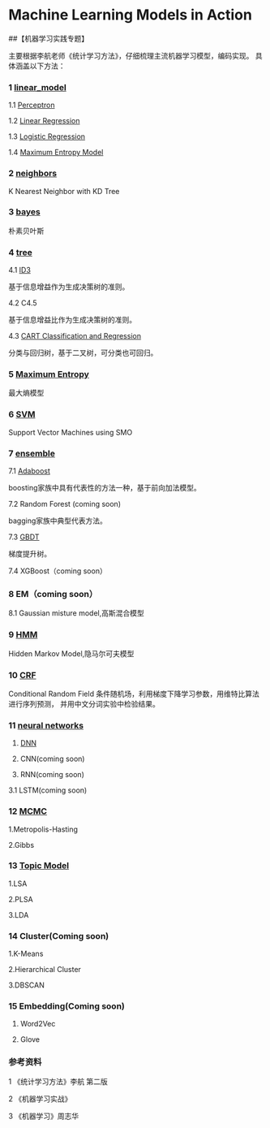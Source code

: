 # Machine Learning Models in Action
##【机器学习实践专题】

主要根据李航老师《统计学习方法》，仔细梳理主流机器学习模型，编码实现。
具体涵盖以下方法：


### 1 [linear_model](https://github.com/bannima/MachineLearninginAction/tree/master/linear_model)

1.1 [Perceptron](https://github.com/bannima/MachineLearninginAction/blob/master/linear_model/perceptron.py)

1.2 [Linear Regression]()

1.3 [Logistic Regression](https://github.com/bannima/MachineLearninginAction/blob/master/linear_model/regression.py)

1.4 [Maximum Entropy Model](https://github.com/bannima/MachineLearninginAction/blob/master/linear_model/maximum_entropy.py)

### 2 [neighbors](https://github.com/bannima/MachineLearninginAction/tree/master/neighbors)

K Nearest Neighbor with KD Tree

### 3 [bayes](https://github.com/bannima/MachineLearninginAction/tree/master/bayes)

朴素贝叶斯

### 4 [tree](https://github.com/bannima/MachineLearninginAction/tree/master/tree)

4.1 [ID3](https://github.com/bannima/MachineLearninginAction/blob/master/tree/tree.py)

基于信息增益作为生成决策树的准则。

4.2 C4.5

基于信息增益比作为生成决策树的准则。

4.3 [CART Classification and Regression](https://github.com/bannima/MachineLearninginAction/blob/master/tree/tree.py)

分类与回归树，基于二叉树，可分类也可回归。

### 5 [Maximum Entropy](https://github.com/bannima/MachineLearninginAction/blob/master/linear_model/maximum_entropy.py)

最大熵模型

### 6 [SVM](https://github.com/bannima/MachineLearninginAction/tree/master/svm)

Support Vector Machines using SMO

### 7 [ensemble](https://github.com/bannima/MachineLearninginAction/tree/master/ensemble)

7.1 [Adaboost](https://github.com/bannima/MachineLearninginAction/blob/master/_adaboost/adaboost.py)

boosting家族中具有代表性的方法一种，基于前向加法模型。

7.2 Random Forest (coming soon)

bagging家族中典型代表方法。

7.3 [GBDT](https://github.com/bannima/MachineLearninginAction/blob/master/ensemble/gradient_boosting.py)

梯度提升树。

7.4 XGBoost（coming soon）

### 8 EM（coming soon）

8.1 Gaussian misture model,高斯混合模型


### 9 [HMM](https://github.com/bannima/MachineLearninginAction/tree/master/hmm)

Hidden Markov Model,隐马尔可夫模型


### 10 [CRF](https://github.com/bannima/MachineLearninginAction/tree/master/crf)

Conditional Random Field 条件随机场，利用梯度下降学习参数，用维特比算法进行序列预测，
并用中文分词实验中检验结果。


### 11 [neural networks](https://github.com/bannima/MachineLearninginAction/tree/master/neural_networks)
1. [DNN](https://github.com/bannima/MachineLearninginAction/blob/master/neural_networks/dnn.py)

2. CNN(coming soon)

3. RNN(coming soon)

3.1 LSTM(coming soon)


### 12 [MCMC](https://github.com/bannima/MachineLearninginAction/tree/master/sampling/test)

1.Metropolis-Hasting

2.Gibbs

### 13 [Topic Model](https://github.com/bannima/MachineLearninginAction/tree/master/topic_modeling)

1.LSA

2.PLSA

3.LDA

### 14 Cluster(Coming soon)

1.K-Means

2.Hierarchical Cluster

3.DBSCAN

### 15 Embedding(Coming soon)

1. Word2Vec
   

2. Glove



### 参考资料

1 《统计学习方法》李航 第二版

2 《机器学习实战》

3 《机器学习》周志华

